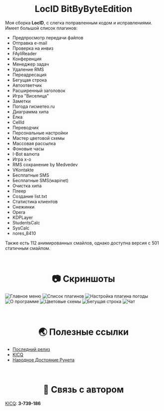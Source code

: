 <div id="contacts" align="center">
    <br/>
    <h1>LocID BitByByteEdition</h1>
</div>

Моя сборка **LocID**, с слегка поправленным кодом и исправлениями. Имеет большой список плагинов:

- Предпросмотр передачи файлов
- Отправка e-mail
- Проверка на инвиз
- FAyliReader
- Конференция
- Менеджер задач
- Удаление RMS
- Переадресация
- Бегущая строка
- Автоответчик
- Расширенный заголовок
- Игра "Виселица"
- Заметки
- Погода гисметео.ru
- Диаграмма хипа
- Ёлка
- CellId
- Переводчик
- Персональные настройки
- Мастер цветовой схемы
- Массовая рассылка
- Фоновые часы
- I-Bot валюта
- Игра x-о
- RMS сохранение by Medvedev
- VKontakte
- Бесплатные SMS
- Бесплатные SMS(wapinet)
- Очистка хипа
- Плеер
- Создание list.txt
- Статистика клиентов
- Снежинки
- Opera
- KDPLayer
- StudentsCalc
- SysCalc
- nores_8410

Также есть 112 анимированных смайлов, однако доступна версия с 501 статичным смайлом.

<div id="contacts" align="center">
    <br/>
    <h1>📷 Скриншоты</h1>
</div>

![Главное меню](./screenshots/image.png)
![Список плагинов](./screenshots/image2.png)
![Настройка плагина погоды](./screenshots/image3.png)
![О программе](./screenshots/image4.png)
![Цветовые схемы](./screenshots/image5.png)
![Бегущая строка](./screenshots/image6.png)
![Чат](./screenshots/image7.png)

<div id="contacts" align="center">
    <br/>
    <h1>🌏 Полезные ссылки</h1>
</div>

- [Последний релиз](https://github.com/ma3rxofficial/bitbybyte-locid/releases/tag/0.1.2)
- [KICQ](https://kicq.ru)
- [Народное Достояние Рунета](https://narodweb.ru)

<div id="contacts" align="center">
    <br/>
    <h1>📩 Связь с автором</h1>
</div>

[KICQ](https://kicq.ru): **3-739-186**
